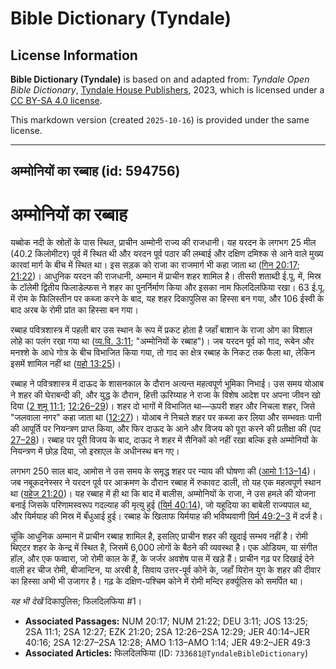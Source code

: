 # Bible Dictionary (Tyndale)

## License Information

**Bible Dictionary (Tyndale)** is based on and adapted from: _Tyndale Open Bible Dictionary_, [Tyndale House Publishers](https://tyndaleopenresources.com/), 2023, which is licensed under a [CC BY-SA 4.0 license](https://creativecommons.org/licenses/by-sa/4.0/legalcode.en).

This markdown version (created `2025-10-16`) is provided under the same license.



--------------------------------

## अम्मोनियों का रब्बाह (id: 594756)

अम्मोनियों का रब्बाह
====================

यब्बोक नदी के स्रोतों के पास स्थित, प्राचीन अम्मोनी राज्य की राजधानी। यह यरदन के लगभग 25 मील (40\.2 किलोमीटर) पूर्व में स्थित थी और यरदन पूर्व पठार की लम्बाई और दक्षिण दमिश्क से आने वाले मुख्य कारवां मार्ग के बीच में स्थित था। इस सड़क को राजा का राजमार्ग भी कहा जाता था ([गिन 20:17](https://ref.ly/Num20:17); [21:22](https://ref.ly/Num21:22))। आधुनिक यरदन की राजधानी, अम्मान में प्राचीन शहर शामिल है। तीसरी शताब्दी ई.पू. में, मिस्र के टॉलेमी द्वितीय फिलाडेल्फस ने शहर का पुनर्निर्माण किया और इसका नाम फिलदिलफिया रखा। 63 ई.पू. में रोम के फिलिस्तीन पर कब्जा करने के बाद, यह शहर दिकापुलिस का हिस्सा बन गया, और 106 ईस्वी के बाद अरब के रोमी प्रांत का हिस्सा बन गया।

रब्बाह पवित्रशास्त्र में पहली बार उस स्थान के रूप में प्रकट होता है जहाँ बाशान के राजा ओग का विशाल लोहे का पलंग रखा गया था ([व्य.वि. 3:11](https://ref.ly/Deut3:11); "अम्मोनियों के रब्बाह")। जब यरदन पूर्व को गाद, रूबेन और मनश्शे के आधे गोत्र के बीच विभाजित किया गया, तो गाद का क्षेत्र रब्बाह के निकट तक फैला था, लेकिन इसमें शामिल नहीं था ([यहो 13:25](https://ref.ly/Josh13:25))।

रब्बाह ने पवित्रशास्त्र में दाऊद के शासनकाल के दौरान अत्यन्त महत्वपूर्ण भूमिका निभाई। उस समय योआब ने शहर की घेराबन्दी की, और युद्ध के दौरान, हित्ती ऊरिय्याह ने राजा के विशेष आदेश पर अपना जीवन खो दिया ([2 शमू 11:1](https://ref.ly/2Sam11:1); [12:26–29](https://ref.ly/2Sam12:26-2Sam12:29))। शहर दो भागों में विभाजित था—ऊपरी शहर और निचला शहर, जिसे "जलवाला नगर" कहा जाता था ([12:27](https://ref.ly/2Sam12:27))। योआब ने निचले शहर पर कब्जा कर लिया और सम्भवतः पानी की आपूर्ति पर नियन्त्रण प्राप्त किया, और फिर दाऊद के आने और विजय को पूरा करने की प्रतीक्षा की (पद [27–28](https://ref.ly/2Sam12:27-2Sam12:28))। रब्बाह पर पूरी विजय के बाद, दाऊद ने शहर में सैनिकों को नहीं रखा बल्कि इसे अम्मोनियों के नियन्त्रण में छोड़ दिया, जो इस्राएल के अधीनस्थ बन गए।

लगभग 250 साल बाद, आमोस ने उस समय के समृद्ध शहर पर न्याय की घोषणा की ([आमो 1:13–14](https://ref.ly/Amos1:13-Amos1:14))। जब नबूकदनेस्सर ने यरदन पूर्व पर आक्रमण के दौरान रब्बाह में रुकावट डाली, तो यह एक महत्वपूर्ण स्थान था ([यहेज 21:20](https://ref.ly/Ezek21:20))। यह रब्बाह में ही था कि बाद में बालीस, अम्मोनियों के राजा, ने उस हमले की योजना बनाई जिसके परिणामस्वरूप गदल्याह की मृत्यु हुई ([यिर्म 40:14](https://ref.ly/Jer40:14-Jer40:16)), जो यहूदिया का बाबेली राज्यपाल था, और यिर्मयाह की मिस्र में बँधुआई हुई। रब्बाह के खिलाफ यिर्मयाह की भविष्यवाणी [यिर्म 49:2–3](https://ref.ly/Jer49:2-Jer49:3) में दर्ज है।

चूंकि आधुनिक अम्मान में प्राचीन रब्बाह शामिल है, इसलिए प्राचीन शहर की खुदाई सम्भव नहीं है। रोमी थिएटर शहर के केन्द्र में स्थित है, जिसमें 6,000 लोगों के बैठने की व्यवस्था है। एक ओडियम, या संगीत हॉल, और एक फव्वारा, जो रोमी काल के हैं, के जर्जर अवशेष पास में खड़े हैं। प्राचीन गढ़ पर दिखाई देने वाली हर चीज रोमी, बीजान्टिन, या अरबी है, सिवाय उत्तर\-पूर्व कोने के, जहाँ यिरोन युग के शहर की दीवार का हिस्सा अभी भी उजागर है। गढ़ के दक्षिण\-पश्चिम कोने में रोमी मन्दिर हर्क्यूलिस को समर्पित था।

*यह भी देखें* दिकापुलिस; फिलदिलफिया \#1।

* **Associated Passages:** NUM 20:17; NUM 21:22; DEU 3:11; JOS 13:25; 2SA 11:1; 2SA 12:27; EZK 21:20; 2SA 12:26–2SA 12:29; JER 40:14–JER 40:16; 2SA 12:27–2SA 12:28; AMO 1:13–AMO 1:14; JER 49:2–JER 49:3
* **Associated Articles:** फिलदिलफिया  (ID: `733681@TyndaleBibleDictionary`)

